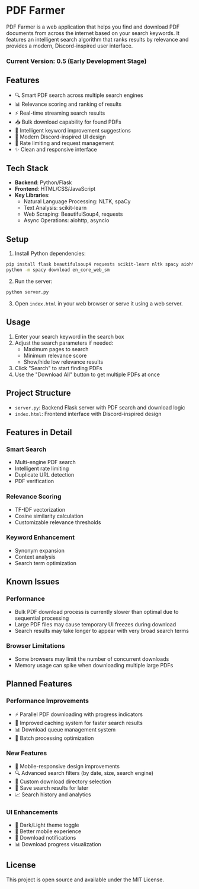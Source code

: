 # PDF Farmer

PDF Farmer is a web application that helps you find and download PDF documents from across the internet based on your search keywords. It features an intelligent search algorithm that ranks results by relevance and provides a modern, Discord-inspired user interface.

### Current Version: 0.5 (Early Development Stage)

## Features

- 🔍 Smart PDF search across multiple search engines
- 📊 Relevance scoring and ranking of results
- ⚡ Real-time streaming search results
- 📥 Bulk download capability for found PDFs
- 🧠 Intelligent keyword improvement suggestions
- 🎨 Modern Discord-inspired UI design
- 🔄 Rate limiting and request management
- ✨ Clean and responsive interface

## Tech Stack

- **Backend**: Python/Flask
- **Frontend**: HTML/CSS/JavaScript
- **Key Libraries**:
  - Natural Language Processing: NLTK, spaCy
  - Text Analysis: scikit-learn
  - Web Scraping: BeautifulSoup4, requests
  - Async Operations: aiohttp, asyncio

## Setup

1. Install Python dependencies:
```bash
pip install flask beautifulsoup4 requests scikit-learn nltk spacy aiohttp
python -m spacy download en_core_web_sm
```

2. Run the server:
```bash
python server.py
```

3. Open `index.html` in your web browser or serve it using a web server.

## Usage

1. Enter your search keyword in the search box
2. Adjust the search parameters if needed:
   - Maximum pages to search
   - Minimum relevance score
   - Show/hide low relevance results
3. Click "Search" to start finding PDFs
4. Use the "Download All" button to get multiple PDFs at once

## Project Structure

- `server.py`: Backend Flask server with PDF search and download logic
- `index.html`: Frontend interface with Discord-inspired design

## Features in Detail

### Smart Search
- Multi-engine PDF search
- Intelligent rate limiting
- Duplicate URL detection
- PDF verification

### Relevance Scoring
- TF-IDF vectorization
- Cosine similarity calculation
- Customizable relevance thresholds

### Keyword Enhancement
- Synonym expansion
- Context analysis
- Search term optimization

## Known Issues

### Performance
- Bulk PDF download process is currently slower than optimal due to sequential processing
- Large PDF files may cause temporary UI freezes during download
- Search results may take longer to appear with very broad search terms

### Browser Limitations
- Some browsers may limit the number of concurrent downloads
- Memory usage can spike when downloading multiple large PDFs

## Planned Features

### Performance Improvements
- ⚡ Parallel PDF downloading with progress indicators
- 🚀 Improved caching system for faster search results
- 📊 Download queue management system
- 🔄 Batch processing optimization

### New Features
- 📱 Mobile-responsive design improvements
- 🔍 Advanced search filters (by date, size, search engine)
- 📂 Custom download directory selection
- 💾 Save search results for later
- 📈 Search history and analytics

### UI Enhancements
- 🎨 Dark/Light theme toggle
- 📱 Better mobile experience
- 🔔 Download notifications
- 📊 Download progress visualization

## License

This project is open source and available under the MIT License. 
